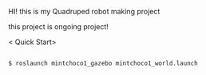 HI! this is my Quadruped robot making project

this project is ongoing project!

< Quick Start>

<pre>
<code>
$ roslaunch mintchoco1_gazebo mintchoco1_world.launch
</code>
</pre>
